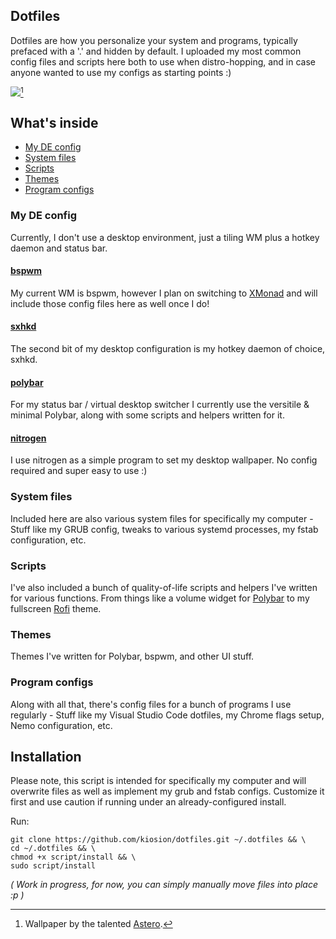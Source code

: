 ## Dotfiles

Dotfiles are how you personalize your system and programs, typically prefaced with a '.' and hidden by default. I uploaded my most common config files and scripts here both to use when distro-hopping, and in case anyone wanted to use my configs as starting points :)

<img src="img.png"></img>[^1]


## What's inside

- [My DE config](#my-de-config)
- [System files](#system-files)
- [Scripts](#scripts)
- [Themes](#themes)
- [Program configs](#program-configs)

### My DE config
Currently, I don't use a desktop environment, just a tiling WM plus a hotkey daemon and status bar. 
#### [bspwm](https://github.com/baskerville/bspwm)
My current WM is bspwm, however I plan on switching to [XMonad](https://github.com/xmonad/xmonad) and will include those config files here as well once I do!

#### [sxhkd](https://github.com/baskerville/sxhkd)
The second bit of my desktop configuration is my hotkey daemon of choice, sxhkd.

#### [polybar](https://github.com/polybar/polybar)
For my status bar / virtual desktop switcher I currently use the versitile & minimal Polybar, along with some  scripts and helpers written for it.

#### [nitrogen](https://github.com/l3ib/nitrogen)
I use nitrogen as a simple program to set my desktop wallpaper. No config required and super easy to use :)

### System files
Included here are also various system files for specifically my computer - Stuff like my GRUB config, tweaks to various systemd processes, my fstab configuration, etc.

### Scripts
I've also included a bunch of quality-of-life scripts and helpers I've written for various functions. From things like a volume widget for [Polybar](https://github.com/polybar/polybar) to my fullscreen [Rofi](https://github.com/davatorium/rofi) theme.

### Themes
Themes I've written for Polybar, bspwm, and other UI stuff.

### Program configs
Along with all that, there's config files for a bunch of programs I use regularly - Stuff like my Visual Studio Code dotfiles, my Chrome flags setup, Nemo configuration, etc.

## Installation

Please note, this script is intended for specifically my computer and will overwrite files as well as implement my grub and fstab configs. Customize it first and use caution if running under an already-configured install.

Run:
```
git clone https://github.com/kiosion/dotfiles.git ~/.dotfiles && \
cd ~/.dotfiles && \
chmod +x script/install && \
sudo script/install
```
*( Work in progress, for now, you can simply manually move files into place :p )*
[^1]: Wallpaper by the talented [Astero](https://www.artstation.com/pranetoid).
